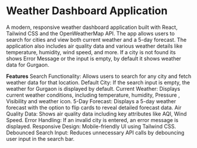 # Weather Dashboard Application
A modern, responsive weather dashboard application built with React, Tailwind CSS and the OpenWeatherMap API. The app allows users to search for cities and view both current weather and a 5-day forecast. The application also includes air quality data and various weather details like temperature, humidity, wind speed, and more. If a city is not found its shows Error Message or the input is empty, by default it shows weather data for Gurgaon.

**Features**
Search Functionality: Allows users to search for any city and fetch weather data for that location.
Default City: If the search input is empty, the weather for Gurgaon is displayed by default.
Current Weather: Displays current weather conditions, including temperature, humidity, Pressure , Visibility and weather icon.
5-Day Forecast: Displays a 5-day weather forecast with the option to flip cards to reveal detailed forecast data.
Air Quality Data: Shows air quality data including key attributes like AQI, Wind Speed.
Error Handling: If an invalid city is entered, an error message is displayed.
Responsive Design: Mobile-friendly UI using Tailwind CSS.
Debounced Search Input: Reduces unnecessary API calls by debouncing user input in the search bar.

